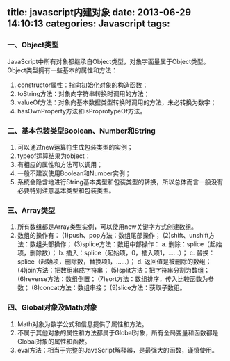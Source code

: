 title: javascript内建对象
date: 2013-06-29 14:10:13
categories: Javascript
tags:
---
### 一、Object类型
JavaScript中所有对象都继承自Object类型，对象字面量属于Object类型。Object类型拥有一些基本的属性和方法：
1. constructor属性：指向初始化对象的构造函数；
2. toString方法：对象向字符串转换时调用的方法；
3. valueOf方法：对象向基本数据类型转换时调用的方法，未必转换为数字；
4. hasOwnProperty方法和isProprotypeOf方法。

### 二、基本包装类型Boolean、Number和String
1. 可以通过new运算符生成包装类型的实例；
2. typeof运算结果为object；
3. 有相应的属性和方法可以调用；
4. 一般不建议使用Boolean和Number实例；
5. 系统会隐含地进行String基本类型和包装类型的转换，所以总体而言一般没有必要特别注意基本类型和包装类型。

<!-- more -->

### 三、Array类型
1. 所有数组都是Array类型实例，可以使用new关键字方式创建数组。
2. 数组的操作有：
	(1)push、pop方法：数组尾部操作；
	(2)shift、unshift方法：数组头部操作；
	(3)splice方法：数组中部操作：
		a. 删除：splice（起始项，删除数）；
		b. 插入：splice（起始项，0，插入项1，……）；
		c. 替换：splice（起始项，删除数，替换项1，……）；
		d. 返回值是被删除的数组；
	(4)join方法：把数组串成字符串；
	(5)split方法：把字符串分割为数组；
	(6)reverse方法：数组倒置；
	(7)sort方法：数组排序，传入比较函数为参数；
	(8)concat方法：数组串接；
	(9)slice方法：获取子数组。

### 四、Global对象及Math对象
1. Math对象为数学公式和信息提供了属性和方法。
2. 不属于其他对象的属性和方法都属于Global对象，所有全局变量和函数都是Global对象的属性和函数。
3. eval方法：相当于完整的JavaScript解释器，是最强大的函数，谨慎使用。
